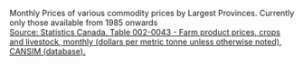 Monthly Prices of various commodity prices by Largest Provinces. Currently only those available from 1985 onwards    
[Source:  Statistics Canada. Table  002-0043 -  Farm product prices, crops and livestock, monthly (dollars per metric tonne unless otherwise noted),  CANSIM (database).](http://www5.statcan.gc.ca/cansim/a26?lang=eng&retrLang=eng&id=0020043&&pattern=&stByVal=1&p1=1&p2=31&tabMode=dataTable&csid=) 
